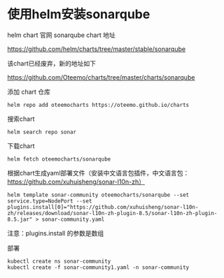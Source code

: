# 使用helm安装sonarqube



helm chart 官网 sonarqube chart 地址

https://github.com/helm/charts/tree/master/stable/sonarqube

该chart已经废弃，新的地址如下

https://github.com/Oteemo/charts/tree/master/charts/sonarqube

添加 chart 仓库
```shell
helm repo add oteemocharts https://oteemo.github.io/charts
```
搜索chart
```shell
helm search repo sonar
```
下载chart
```shell
helm fetch oteemocharts/sonarqube
```

根据chart生成yaml部署文件（安装中文语言包插件，中文语言包：https://github.com/xuhuisheng/sonar-l10n-zh）

```shell
helm template sonar-community oteemocharts/sonarqube --set service.type=NodePort --set plugins.install[0]="https://github.com/xuhuisheng/sonar-l10n-zh/releases/download/sonar-l10n-zh-plugin-8.5/sonar-l10n-zh-plugin-8.5.jar" > sonar-community.yaml
```

注意：plugins.install 的参数是数组

部署
```shell
kubectl create ns sonar-community
kubectl create -f sonar-community1.yaml -n sonar-community
```

